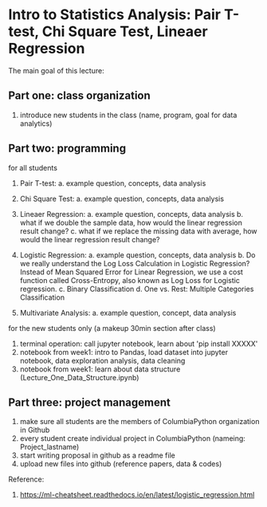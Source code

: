 # Intro to Statistics Analysis: Pair T-test, Chi Square Test, Lineaer Regression
The main goal of this lecture:

## Part one: class organization
1. introduce new students in the class (name, program, goal for data analytics)

## Part two: programming

for all students

1. Pair T-test: 
a. example question, concepts, data analysis

2. Chi Square Test: 
a. example question, concepts, data analysis

3. Lineaer Regression: 
a. example question, concepts, data analysis
b. what if we double the sample data, how would the linear regression result change?
c. what if we replace the missing data with average, how would the linear regression result change?

4. Logistic Regression: 
a. example question, concepts, data analysis
b. Do we really understand the Log Loss Calculation in Logistic Regression? Instead of Mean Squared Error for Linear Regression, we use a cost function called Cross-Entropy, also known as Log Loss for Logistic regression.
c. Binary Classification
d. One vs. Rest: Multiple Categories Classification

5. Multivariate Analysis: 
a. example question, concept, data analysis

for the new students only (a makeup 30min section after class)
1. terminal operation: call jupyter notebook, learn about 'pip install XXXXX'
2. notebook from week1: intro to Pandas, load dataset into jupyter notebook, data exploration analysis, data cleaning
3. notebook from week1: learn about data structure (Lecture_One_Data_Structure.ipynb)

## Part three: project management
1. make sure all students are the members of ColumbiaPython organization in Github
2. every student create individual project in ColumbiaPython (nameing: Project_lastname)
3. start writing proposal in github as a readme file
4. upload new files into github (reference papers, data & codes)

Reference: 
1. https://ml-cheatsheet.readthedocs.io/en/latest/logistic_regression.html
